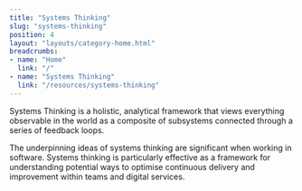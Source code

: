 ```yaml
---
title: "Systems Thinking"
slug: "systems-thinking"
position: 4
layout: "layouts/category-home.html"
breadcrumbs:
- name: "Home"
  link: "/"
- name: "Systems Thinking"
  link: "/resources/systems-thinking"
---
```


Systems Thinking is a holistic, analytical framework that views everything observable in the world as a composite of subsystems connected through a series of feedback loops.

The underpinning ideas of systems thinking are significant when working in software. Systems thinking is particularly effective as a framework for understanding potential ways to optimise continuous delivery and improvement within teams and digital services.
